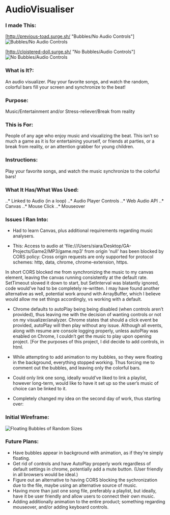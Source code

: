 # AudioVisualiser

### I made This: 
[http://previous-toad.surge.sh/ "Bubbles/No Audio Controls"] 
![Bubbles/No Audio Controls](https://github.com/siaraclemente/wdiproject1game/blob/master/readme/screenshot3.jpg)

[http://cloistered-doll.surge.sh/ "No Bubbles/Audio Controls"] 
![No Bubbles/Audio Controls](https://github.com/siaraclemente/wdiproject1game/blob/master/readme/screenshot1.jpg) 

### What is It?: 
An audio visualizer. Play your favorite songs, and watch the random, colorful bars fill your screen and synchronize to the beat!

### Purpose: 
Music/Entertainment and/or Stress-reliever/Break from reality

### This is For: 
People of any age who enjoy music and visualizing the beat. This isn’t so much a game as it is for entertaining yourself, or friends at parties, or a break from reality, or an attention grabber for young children.

### Instructions: 
Play your favorite songs, and watch the music synchronize to the colorful bars!

### What It Has/What Was Used:
..* Linked to Audio (in a loop)
..* Audio Player Controls
..* Web Audio API
..* Canvas
..* Mouse Click 
..* Mouseover

### Issues I Ran Into:
* Had to learn Canvas, plus additional requirements regarding music analysers.

* This: 
Access to audio at 'file:///Users/siara/Desktop/GA-Projects/Game2/MP3/game.mp3' from origin 'null' has been blocked by CORS policy: Cross origin requests are only supported for protocol schemes: http, data, chrome, chrome-extension, https. 

In short CORS blocked me from synchronizing the music to my canvas element, leaving the canvas running consistently at the default rate. SetTimeout slowed it down to start, but SetInterval was blatantly ignored, code would’ve had to be completely re-written. I may have found another alternative as well, potential work around with ArrayBuffer, which I believe would allow me set things accordingly, vs working with a default.

* Chrome defaults to autoPlay being being disabled (when controls aren’t provided), thus leaving me with the decision of wanting controls or not on my visualizer/analyzer. Chrome states that should a click event be provided, autoPlay will then play without any issue. Although all events, along with resume are console logging properly, unless autoPlay was enabled on Chrome, I couldn’t get the music to play upon opening project. [For the purposes of this project, I did decide to add controls, in html.

* While attempting to add animation to my bubbles, so they were floating in the background, everything stopped working. Thus forcing me to comment out the bubbles, and leaving only the colorful bars.

* Could only link one song, ideally would’ve liked to link a playlist, however long-term, would like to have it set up so the user’s music of choice can be linked to it.


* Completely changed my idea on the second day of work, thus starting over:
### Initial Wireframe:
![Floating Bubbles of Random Sizes](https://github.com/siaraclemente/wdiproject1game/blob/master/readme/wdigameproject--wirefram1.jpg)

### Future Plans:
* Have bubbles appear in background with animation, as if they're simply floating.
* Get rid of controls and have AutoPlay properly work regardless of default settings in chrome, potentially add a mute button. (User friendly in all browsers would be ideal.)
* Figure out an alternative to having CORS blocking the sychronization due to the file, maybe using an alternative source of music.
* Having more than just one song file, preferably a playlist, but ideally, have it be user friendly and allow users to connect their own music.
* Adding additionally animation to the entire product; something regarding mouseover, and/or adding keyboard controls.
